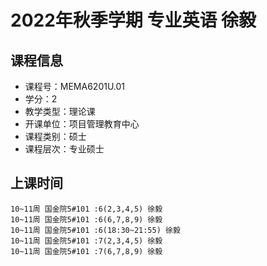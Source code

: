 # 2022年秋季学期 专业英语 徐毅






## 课程信息

- 课程号：MEMA6201U.01
- 学分：2
- 教学类型：理论课
- 开课单位：项目管理教育中心
- 课程类别：硕士
- 课程层次：专业硕士

## 上课时间

```
10~11周 国金院5#101 :6(2,3,4,5) 徐毅
10~11周 国金院5#101 :6(6,7,8,9) 徐毅
10~11周 国金院5#101 :6(18:30~21:55) 徐毅
10~11周 国金院5#101 :7(2,3,4,5) 徐毅
10~11周 国金院5#101 :7(6,7,8,9) 徐毅
```


